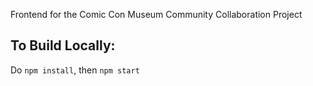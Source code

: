 Frontend for the Comic Con Museum Community Collaboration Project
## To Build Locally:
Do ```npm install```, then ```npm start```
